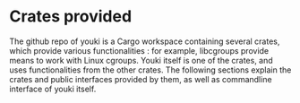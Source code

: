 # Crates provided

The github repo of youki is a Cargo workspace containing several crates, which provide various functionalities : for example, libcgroups provide means to work with Linux cgroups. Youki itself is one of the crates, and uses functionalities from the other crates. The following sections explain the crates and public interfaces provided by them, as well as commandline interface of youki itself.
